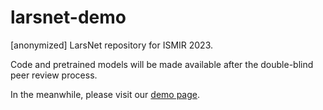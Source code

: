 # larsnet-demo
 [anonymized] LarsNet repository for ISMIR 2023.

Code and pretrained models will be made available after the double-blind peer review process. 

In the meanwhile, please visit our [demo page](https://anon-ismir23.github.io/larsnet-demo/).

